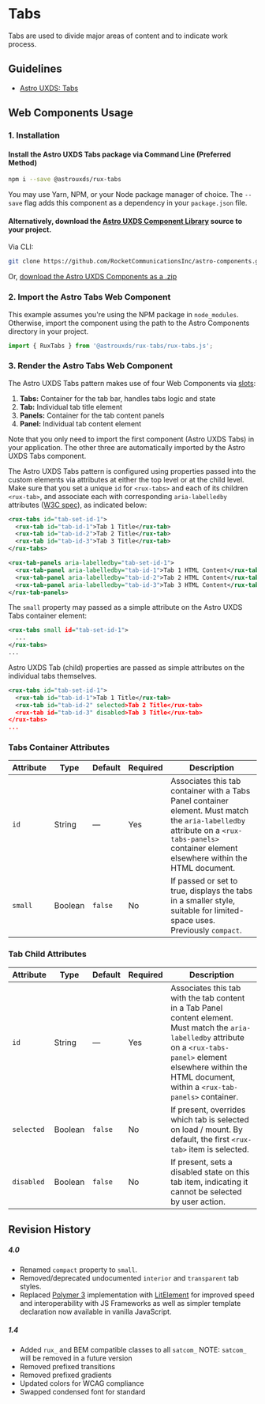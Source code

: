# Tabs

Tabs are used to divide major areas of content and to indicate work process.

## Guidelines

- [Astro UXDS: Tabs](https://www.astrouxds.com/ui-components/tabs)

## Web Components Usage

### 1. Installation

#### Install the Astro UXDS Tabs package via Command Line (Preferred Method)

```sh
npm i --save @astrouxds/rux-tabs
```

You may use Yarn, NPM, or your Node package manager of choice. The `--save` flag adds this component as a dependency in your `package.json` file.

#### **Alternatively**, download the [Astro UXDS Component Library](https://github.com/RocketCommunicationsInc/astro-components/src/master/) source to your project.

Via CLI:

```sh
git clone https://github.com/RocketCommunicationsInc/astro-components.git
```

Or, [download the Astro UXDS Components as a .zip](https://github.com/RocketCommunicationsInc/astro-components/get/master.zip)

### 2. Import the Astro Tabs Web Component

This example assumes you're using the NPM package in `node_modules`. Otherwise, import the component using the path to the Astro Components directory in your project.

```javascript
import { RuxTabs } from '@astrouxds/rux-tabs/rux-tabs.js';
```

### 3. Render the Astro Tabs Web Component

The Astro UXDS Tabs pattern makes use of four Web Components via [slots](https://developer.mozilla.org/en-US/docs/Web/HTML/Element/slot):

1. **Tabs:** Container for the tab bar, handles tabs logic and state
2. **Tab:** Individual tab title element
3. **Panels:** Container for the tab content panels
4. **Panel:** Individual tab content element

Note that you only need to import the first component (Astro UXDS Tabs) in your application. The other three are automatically imported by the Astro UXDS Tabs component.

The Astro UXDS Tabs pattern is configured using properties passed into the custom elements via attributes at either the top level or at the child level. Make sure that you set a unique `id` for `<rux-tabs>` and each of its children `<rux-tab>`, and associate each with corresponding `aria-labelledby` attributes ([W3C spec](https://www.w3.org/WAI/PF/aria-1.1/states_and_properties#aria-labelledby)), as indicated below:

```xml
<rux-tabs id="tab-set-id-1">
  <rux-tab id="tab-id-1">Tab 1 Title</rux-tab>
  <rux-tab id="tab-id-2">Tab 2 Title</rux-tab>
  <rux-tab id="tab-id-3">Tab 3 Title</rux-tab>
</rux-tabs>

<rux-tab-panels aria-labelledby="tab-set-id-1">
  <rux-tab-panel aria-labelledby="tab-id-1">Tab 1 HTML Content</rux-tab-panel>
  <rux-tab-panel aria-labelledby="tab-id-2">Tab 2 HTML Content</rux-tab-panel>
  <rux-tab-panel aria-labelledby="tab-id-3">Tab 3 HTML Content</rux-tab-panel>
</rux-tab-panels>
```

The `small` property may passed as a simple attribute on the Astro UXDS Tabs container element:

```xml
<rux-tabs small id="tab-set-id-1">
  ...
</rux-tabs>
...
```

Astro UXDS Tab (child) properties are passed as simple attributes on the individual tabs themselves.

```xml
<rux-tabs id="tab-set-id-1">
  <rux-tab id="tab-id-1">Tab 1 Title</rux-tab>
  <rux-tab id="tab-id-2" selected>Tab 2 Title</rux-tab>
  <rux-tab id="tab-id-3" disabled>Tab 3 Title</rux-tab>
</rux-tabs>
...
```

### Tabs Container Attributes

| Attribute | Type    | Default | Required | Description                                                                                                                                                                                  |
| --------- | ------- | ------- | -------- | -------------------------------------------------------------------------------------------------------------------------------------------------------------------------------------------- |
| `id`      | String  | —       | Yes      | Associates this tab container with a Tabs Panel container element. Must match the `aria-labelledby` attribute on a `<rux-tabs-panels>` container element elsewhere within the HTML document. |
| `small`   | Boolean | `false` | No       | If passed or set to true, displays the tabs in a smaller style, suitable for limited-space uses. Previously `compact`.                                                                       |

### Tab Child Attributes

| Attribute  | Type    | Default | Required | Description                                                                                                                                                                                                                    |
| ---------- | ------- | ------- | -------- | ------------------------------------------------------------------------------------------------------------------------------------------------------------------------------------------------------------------------------ |
| `id`       | String  | —       | Yes      | Associates this tab with the tab content in a Tab Panel content element. Must match the `aria-labelledby` attribute on a `<rux-tabs-panel>` element elsewhere within the HTML document, within a `<rux-tab-panels>` container. |
| `selected` | Boolean | `false` | No       | If present, overrides which tab is selected on load / mount. By default, the first `<rux-tab>` item is selected.                                                                                                               |
| `disabled` | Boolean | `false` | No       | If present, sets a disabled state on this tab item, indicating it cannot be selected by user action.                                                                                                                           |

## Revision History

##### **4.0**

- Renamed `compact` property to `small`.
- Removed/deprecated undocumented `interior` and `transparent` tab styles.
- Replaced [Polymer 3](https://www.polymer-project.org) implementation with [LitElement](https://lit-element.polymer-project.org/) for improved speed and interoperability with JS Frameworks as well as simpler template declaration now available in vanilla JavaScript.

##### **1.4**

- Added `rux_` and BEM compatible classes to all `satcom_` NOTE: `satcom_` will be removed in a future version
- Removed prefixed transitions
- Removed prefixed gradients
- Updated colors for WCAG compliance
- Swapped condensed font for standard
